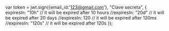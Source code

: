  var token = jwt.sign({email_id:'123@gmail.com'}, "Clave secreta", {
        expiresIn: "10h" // it will be expired after 10 hours
        //expiresIn: "20d" // it will be expired after 20 days
        //expiresIn: 120 // it will be expired after 120ms
        //expiresIn: "120s" // it will be expired after 120s
 });
